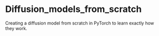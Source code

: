 # Diffusion_models_from_scratch
Creating a diffusion model from scratch in PyTorch to learn exactly how they work.
